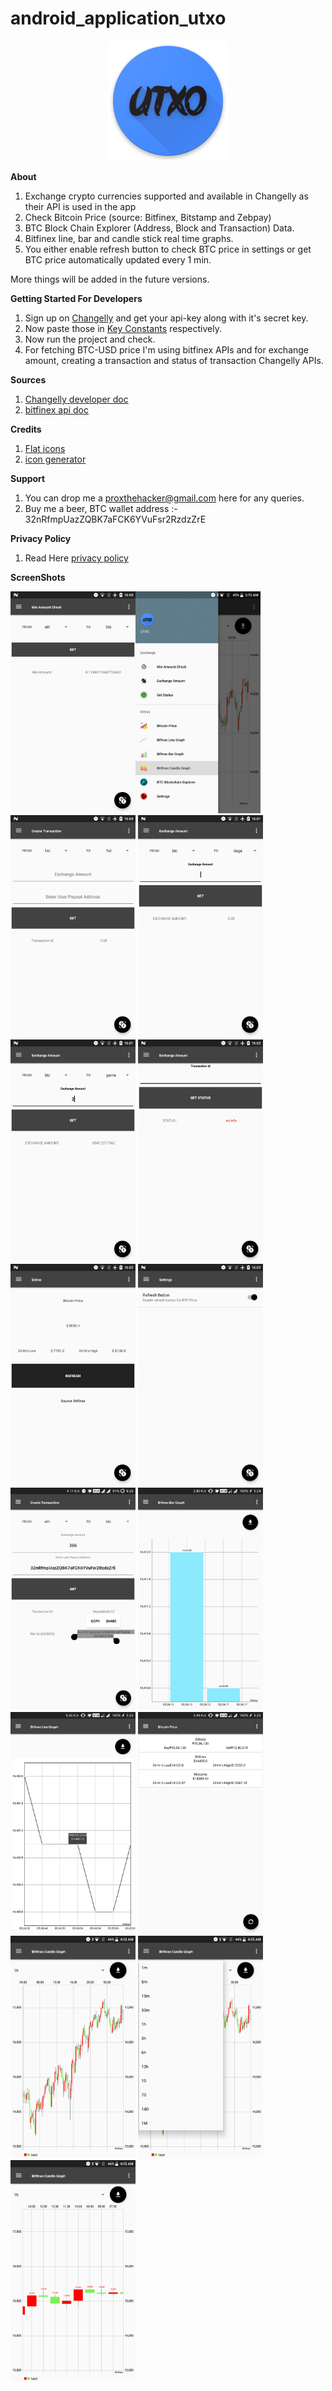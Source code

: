 # android_application_utxo 
<p align="center"> <img src="https://raw.githubusercontent.com/percy-g2/android_application_utxo/master/app/src/main/res/mipmap-xxxhdpi/ic_launcher.png?raw=true"/></p>

**About**
1. Exchange crypto currencies supported and available in Changelly as their API is used in the app
2. Check Bitcoin Price (source: Bitfinex, Bitstamp and Zebpay)
3. BTC Block Chain Explorer (Address, Block and Transaction) Data.
4. Bitfinex line, bar and candle stick real time graphs.
5. You either enable refresh button to check BTC price in settings or get BTC price automatically updated every 1 min.

More things will be added in the future versions.


**Getting Started For Developers**

1. Sign up on [Changelly](https://changelly.com/) and get your api-key along with it's secret key.
2. Now paste those in [Key Constants](https://github.com/percy-g2/android_application_utxo/blob/master/app/src/main/java/com/androidevlinux/percy/UTXO/utils/Constants.java) respectively.
3. Now run the project and check.
4. For fetching BTC-USD price I'm using bitfinex APIs and for exchange amount, creating a transaction and status of transaction Changelly APIs.

**Sources**
1. [Changelly developer doc](https://changelly.com/developers)
2. [bitfinex api doc](https://bitfinex.readme.io/v1/docs)

**Credits**

1. [Flat icons](http://flaticon.com/)
2. [icon generator](https://romannurik.github.io/AndroidAssetStudio/icons-launcher.html#foreground.type=clipart&foreground.clipart=android&foreground.space.trim=1&foreground.space.pad=0.25&foreColor=rgba(96%2C%20125%2C%20139%2C%200)&backColor=rgb(68%2C%20138%2C%20255)&crop=0&backgroundShape=square&effects=none&name=ic_launcher)

**Support**
1. You can drop me a proxthehacker@gmail.com here for any queries.
2. Buy me a beer, BTC  wallet address :- 32nRfmpUazZQBK7aFCK6YVuFsr2RzdzZrE

**Privacy Policy**
1. Read Here [privacy policy](https://github.com/percy-g2/android_application_utxo/blob/master/privacy_policy.html)

**ScreenShots**

<img width="200" alt="portfolio_view" src="https://github.com/percy-g2/android_application_utxo/blob/develop/screenshots/1.png"><img width="200" alt="portfolio_view" src="https://github.com/percy-g2/android_application_utxo/blob/develop/screenshots/2.png">
<img width="200" alt="portfolio_view" src="https://github.com/percy-g2/android_application_utxo/blob/develop/screenshots/3.png">
<img width="200" alt="portfolio_view" src="https://github.com/percy-g2/android_application_utxo/blob/develop/screenshots/4.png">
<img width="200" alt="portfolio_view" src="https://github.com/percy-g2/android_application_utxo/blob/develop/screenshots/5.png">
<img width="200" alt="portfolio_view" src="https://github.com/percy-g2/android_application_utxo/blob/develop/screenshots/6.png">
<img width="200" alt="portfolio_view" src="https://github.com/percy-g2/android_application_utxo/blob/develop/screenshots/7.png">
<img width="200" alt="portfolio_view" src="https://github.com/percy-g2/android_application_utxo/blob/develop/screenshots/8.png">
<img width="200" alt="portfolio_view" src="https://github.com/percy-g2/android_application_utxo/blob/develop/screenshots/9.jpg">
<img width="200" alt="portfolio_view" src="https://github.com/percy-g2/android_application_utxo/blob/develop/screenshots/10.jpg">
<img width="200" alt="portfolio_view" src="https://github.com/percy-g2/android_application_utxo/blob/develop/screenshots/11.jpg">
<img width="200" alt="portfolio_view" src="https://github.com/percy-g2/android_application_utxo/blob/develop/screenshots/12.jpg">
<img width="200" alt="portfolio_view" src="https://github.com/percy-g2/android_application_utxo/blob/develop/screenshots/13.png">
<img width="200" alt="portfolio_view" src="https://github.com/percy-g2/android_application_utxo/blob/develop/screenshots/14.png">
<img width="200" alt="portfolio_view" src="https://github.com/percy-g2/android_application_utxo/blob/develop/screenshots/15.png">
